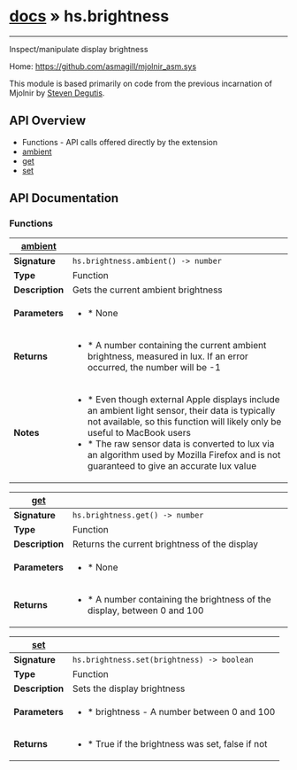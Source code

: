 # [docs](/hammerspoon/index.md) » hs.brightness
---

Inspect/manipulate display brightness

Home: https://github.com/asmagill/mjolnir_asm.sys

This module is based primarily on code from the previous incarnation of Mjolnir by [Steven Degutis](https://github.com/sdegutis/).

## API Overview
* Functions - API calls offered directly by the extension
 * [ambient](#ambient)
 * [get](#get)
 * [set](#set)

## API Documentation

### Functions

| [ambient](#ambient)         |                                                                                     |
| --------------------------------------------|-------------------------------------------------------------------------------------|
| **Signature**                               | `hs.brightness.ambient() -> number`                                                                    |
| **Type**                                    | Function                                                                     |
| **Description**                             | Gets the current ambient brightness                                                                     |
| **Parameters**                              | <ul><li> * None</li></ul> |
| **Returns**                                 | <ul><li> * A number containing the current ambient brightness, measured in lux. If an error occurred, the number will be -1</li></ul>          |
| **Notes**                                   | <ul><li> * Even though external Apple displays include an ambient light sensor, their data is typically not available, so this function will likely only be useful to MacBook users</li><li> * The raw sensor data is converted to lux via an algorithm used by Mozilla Firefox and is not guaranteed to give an accurate lux value</li></ul>                |

| [get](#get)         |                                                                                     |
| --------------------------------------------|-------------------------------------------------------------------------------------|
| **Signature**                               | `hs.brightness.get() -> number`                                                                    |
| **Type**                                    | Function                                                                     |
| **Description**                             | Returns the current brightness of the display                                                                     |
| **Parameters**                              | <ul><li> * None</li></ul> |
| **Returns**                                 | <ul><li> * A number containing the brightness of the display, between 0 and 100</li></ul>          |

| [set](#set)         |                                                                                     |
| --------------------------------------------|-------------------------------------------------------------------------------------|
| **Signature**                               | `hs.brightness.set(brightness) -> boolean`                                                                    |
| **Type**                                    | Function                                                                     |
| **Description**                             | Sets the display brightness                                                                     |
| **Parameters**                              | <ul><li> * brightness - A number between 0 and 100</li></ul> |
| **Returns**                                 | <ul><li> * True if the brightness was set, false if not</li></ul>          |

